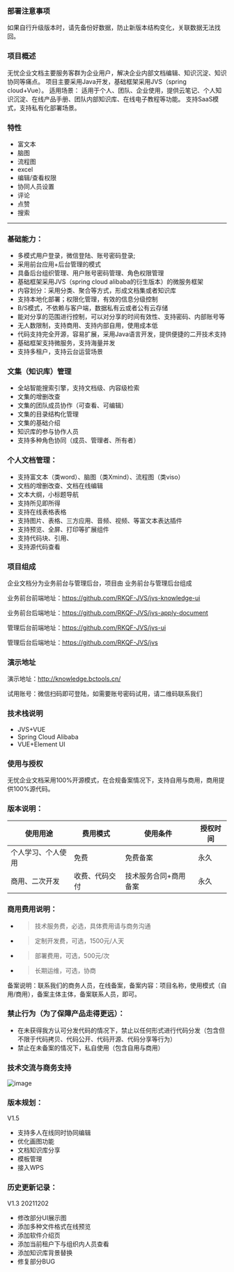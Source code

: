 


### 部署注意事项
如果自行升级版本时，请先备份好数据，防止新版本结构变化，关联数据无法找回。
### 项目概述
无忧企业文档主要服务客群为企业用户，解决企业内部文档编辑、知识沉淀、知识协同等痛点。
项目主要采用Java开发，基础框架采用JVS（spring cloud+Vue）。
适用场景：
适用于个人、团队、企业使用，提供云笔记、个人知识沉淀、在线产品手册、团队内部知识库、在线电子教程等功能。
支持SaaS模式，支持私有化部署场景。

### 特性

* 富文本
* 脑图
* 流程图
* excel
* 编辑/查看权限 
* 协同人员设置 
* 评论
* 点赞
* 搜索

***
### 基础能力：

- 多模式用户登录，微信登陆、账号密码登录;
- 采用前台应用+后台管理的模式
- 具备后台组织管理、用户账号密码管理、角色权限管理
- 基础框架采用JVS（spring cloud alibaba的衍生版本）的微服务框架
- 内容划分：采用分类、聚合等方式，形成文档集或者知识库
- 支持本地化部署；权限化管理，有效的信息分级控制
- B/S模式，不依赖与客户端，数据私有云或者公有云存储
- 能对分享的范围进行控制，可以对分享的时间有效性、支持密码、内部账号等
- 无人数限制，支持商用、支持内部自用，使用成本低
- 代码支持完全开源，容易扩展，采用Java语言开发，提供便捷的二开技术支持
- 基础框架支持微服务，支持海量并发
- 支持多租户，支持云台运营场景

### 文集（知识库）管理

- 全站智能搜索引擎，支持文档级、内容级检索
- 文集的增删改查
- 文集的团队成员协作（可查看、可编辑）
- 文集的目录结构化管理
- 文集的基础介绍
- 知识库的参与协作人员
- 支持多种角色协同（成员、管理者、所有者）

### 个人文档管理：

- 支持富文本（类word）、脑图（类Xmind）、流程图（类viso）
- 文档的增删改查、文档在线编辑
- 文本大纲，小标题导航
- 支持所见即所得
- 支持在线表格表格
- 支持图片、表格、三方应用、音频、视频、等富文本表达插件
- 支持预览、全屏、打印等扩展组件
- 支持代码块、引用、
- 支持源代码查看


### 项目组成
企业文档分为业务前台与管理后台，项目由 业务前台与管理后台组成

业务前台前端地址：https://github.com/RKQF-JVS/jvs-knowledge-ui

业务前台后端地址：https://github.com/RKQF-JVS/jvs-apply-document

管理后台前端地址：https://github.com/RKQF-JVS/jvs-ui

管理后台后端地址：https://github.com/RKQF-JVS/jvs


### 演示地址
演示地址：http://knowledge.bctools.cn/

试用账号：微信扫码即可登陆，如需要账号密码试用，请二维码联系我们


### 技术栈说明
* JVS+VUE
* Spring Cloud Alibaba
* VUE+Element UI

### 使用与授权
无忧企业文档采用100%开源模式，在合规备案情况下，支持自用与商用，商用提供100%源代码。
### 版本说明：
使用用途|费用模式|使用条件|授权时间
-|-|-|-
个人学习、个人使用|免费|免费备案|永久
商用、二次开发|收费、代码交付|技术服务合同+商用备案|永久

### 商用费用说明：
- > 技术服务费，必选，具体费用请与商务沟通
- > 定制开发费，可选，1500元/人天
- > 部署费用，可选，500元/次
- > 长期运维，可选，协商


备案说明：联系我们的商务人员，在线备案，备案内容：项目名称，使用模式（自用/商用），备案主体主体，备案联系人员，即可。
### 禁止行为（为了保障产品走得更远）：
* 在未获得我方认可分发代码的情况下，禁止以任何形式进行代码分发（包含但不限于代码拷贝、代码公开、代码开源、代码分享等行为）
* 禁止在未备案的情况下，私自使用（包含自用与商用）


### 技术交流与商务支持

![image](https://user-images.githubusercontent.com/94048608/188836862-9b399856-fce9-471c-8cfb-db1ced914732.png)
### 版本规划：
V1.5

* 支持多人在线同时协同编辑
* 优化画图功能
* 文档知识库分享
* 模板管理
* 接入WPS

### 历史更新记录：
V1.3  20211202 

* 修改部分UI展示图
* 添加多种文件格式在线预览
* 添加软件介绍页
* 添加当前租户下与组织内人员查看
* 添加知识库背景替换
* 修复部分BUG
